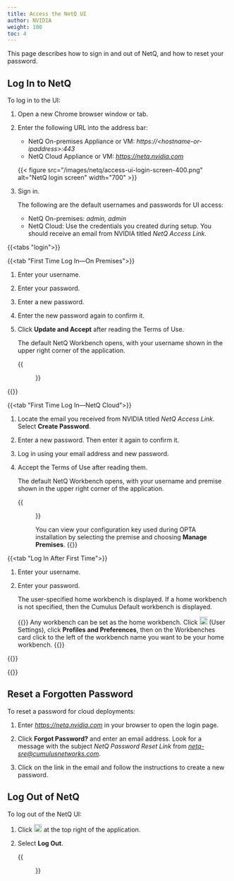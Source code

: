 ```yaml
---
title: Access the NetQ UI
author: NVIDIA
weight: 100
toc: 4
---
```

This page describes how to sign in and out of NetQ, and how to reset your password.

## Log In to NetQ

To log in to the UI:

<!-- vale off -->
1. Open a new Chrome browser window or tab.
2. Enter the following URL into the address bar:  
    - NetQ On-premises Appliance or VM: *https://\<hostname-or-ipaddress\>:443*  
    - NetQ Cloud Appliance or VM: *https://netq.nvidia.com*

    {{< figure src="/images/netq/access-ui-login-screen-400.png" alt="NetQ login screen" width="700" >}}

3. Sign in.

    The following are the default usernames and passwords for UI access:  
    - NetQ On-premises: *admin, admin*
    - NetQ Cloud: Use the credentials you created during setup. You should receive an email from NVIDIA titled *NetQ Access Link.*
<!-- vale on -->

{{<tabs "login">}}

{{<tab "First Time Log In—On Premises">}}

1. Enter your username.

2. Enter your password.

3. Enter a new password.

4. Enter the new password again to confirm it.

5. Click **Update and Accept** after reading the Terms of Use.

    The default NetQ Workbench opens, with your username shown in the upper right corner of the application.

    {{<figure src="/images/netq/access-ui-cumulus-wb-400.png" alt="" width="700">}}

{{</tab>}}

{{<tab "First Time Log In—NetQ Cloud">}}

1. Locate the email you received from NVIDIA titled *NetQ Access Link*. Select **Create Password**.

2. Enter a new password. Then enter it again to confirm it.

4. Log in using your email address and new password.

5. Accept the Terms of Use after reading them.

    The default NetQ Workbench opens, with your username and premise shown in the upper right corner of the application.

    {{<figure src="/images/netq/new-premise-username.png" alt="username and premises information in the UI header" width="300">}}

    You can view your configuration key used during OPTA installation by selecting the premise and choosing **Manage Premises**.
{{</tab>}}

{{<tab "Log In After First Time">}}

1. Enter your username.

2. Enter your password.

    The user-specified home workbench is displayed. If a home workbench is not specified, then the Cumulus Default workbench is displayed.

    {{<notice tip>}}
Any workbench can be set as the home workbench. Click <img src="https://icons.cumulusnetworks.com/17-Users/19-Natural-Close%20Up-Single%20User-Man/single-man-circle.svg" height="18" width="18"/> (User Settings), click <strong>Profiles and Preferences</strong>, then on the Workbenches card click to the left of the workbench name you want to be your home workbench.
    {{</notice>}}

{{</tab>}}

{{</tabs>}}

## Reset a Forgotten Password

To reset a password for cloud deployments:

1. Enter *https://netq.nvidia.com* in your browser to open the login page.

2. Click **Forgot Password?** and enter an email address. Look for a message with the subject *NetQ Password Reset Link* from *netq-sre@cumulusnetworks.com*.  

3. Click on the link in the email and follow the instructions to create a new password. 

## Log Out of NetQ

To log out of the NetQ UI:

1. Click <img src="https://icons.cumulusnetworks.com/17-Users/19-Natural-Close%20Up-Single%20User-Man/single-man-circle.svg" height="18" width="18"/> at the top right of the application.

2. Select **Log Out**.  

    {{<figure src="/images/netq/access-ui-logout-230.png" width="150">}}
